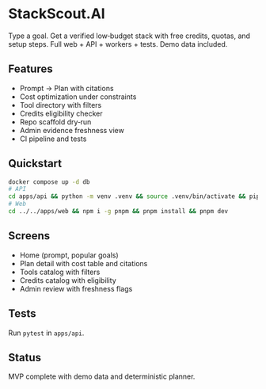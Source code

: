 # StackScout.AI

Type a goal.
Get a verified low‑budget stack with free credits, quotas, and setup steps.
Full web + API + workers + tests.
Demo data included.

## Features
- Prompt → Plan with citations
- Cost optimization under constraints
- Tool directory with filters
- Credits eligibility checker
- Repo scaffold dry‑run
- Admin evidence freshness view
- CI pipeline and tests

## Quickstart
```bash
docker compose up -d db
# API
cd apps/api && python -m venv .venv && source .venv/bin/activate && pip install -r requirements.txt && uvicorn main:app --reload
# Web
cd ../../apps/web && npm i -g pnpm && pnpm install && pnpm dev
```

## Screens
- Home (prompt, popular goals)
- Plan detail with cost table and citations
- Tools catalog with filters
- Credits catalog with eligibility
- Admin review with freshness flags

## Tests
Run `pytest` in `apps/api`.

## Status
MVP complete with demo data and deterministic planner.
